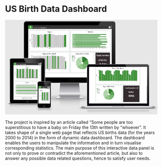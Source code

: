 # US Birth Data Dashboard
![Preview](images/a.png)

The project is inspired by an article called “Some people are too superstitious to have a baby on Friday the 13th written by “whoever”. It takes shape of a single web page that reflects US births data (for the years 2000 to 2014) in the form of dynamic data dashboard. The dashboard enables the users to manipulate the information and in turn visualise corresponding statistics. The main purpose of this interactive data panel is not only to prove or contradict the aforementioned article, but also to answer any possible data related questions, hence to satisfy user needs. 
